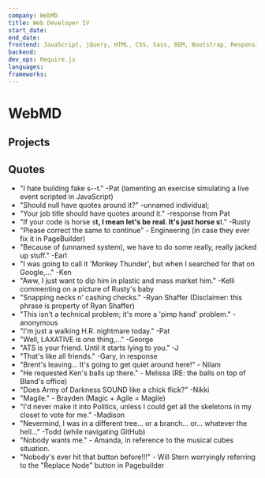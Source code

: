 ```yaml
---
company: WebMD
title: Web Developer IV
start_date:
end_date:
frontend: JavaScript, jQuery, HTML, CSS, Sass, BEM, Bootstrap, Responsive Design, Web Accessibility, SEO
backend:
dev_ops: Require.js
languages:
frameworks:
---
```


# WebMD

## Projects

<!--
Collaborated with product managers, designers, web publishers, and producers to build and implement sponsored revenue products, modules and widgets using Agile / SCRUM methodology.

- Hand-coded and documented modular website components using object-oriented vanilla JavaScript and jQuery.
- Team lead for key revenue generating products and initiatives
- Converted a Flash-based widget for iPhone / iPad compatibility using HTML5, CSS3 animations and JavaScript
- Mentored and on-boarded new team members
- Maintained and managed multiple projects and consistently met tight deadlines.
- Received a “Star” award for outstanding teamwork
- Skills Used: JavaScript (jQuery), CSS3 (Sass / Compass), HTML5, XSL / XSLT, Documentum, WordPress, Endeca WebStudio, Git, Github Enterprise

2003 – 2005

Web Developer (Contractor), 2003 - 2005

Worked with graphics design group and senior producers to develop full-scale HTML projects

- Ensured accessibility against supported browser matrix.
- Prototyped new information architecture for web site redesign resulting in an improved user experience for site visitors.
- Performed user testing for new web site structure determining an optimized categorization of web site content and navigation.
- Created an intranet portal to chronicle development progress and to facilitate development discussions.

---

## Hot Topics

## Tutorials

- How to setup add a DBM to Slideshow
- Rich Media Quiz Has many flavors.
- Healthy Tips

## Keywords

Ads, Quiz, Rich Media, Metrics, Video, Symptom Checker, Decision Select


## TODO

- [ ] Add Typeahead for Keywords, Articles and Tutorials
- [ ] Randomize Affirmation Quote


## Template

- How it looks
- Assets
  - CSS
  - JS
  - HTML
- Advanced
  - XSL

-->

## Quotes

- "I hate building fake s--t." -Pat (lamenting an exercise simulating a live event scripted in JavaScript)
- "Should null have quotes around it?" -unnamed individual;
- "Your job title should have quotes around it." -response from Pat
- "If your code is horse s**t, I mean let's be real. It's just horse s**t." -Rusty
- "Please correct the same to continue" - Engineering (in case they ever fix it in PageBuilder)
- "Because of (unnamed system), we have to do some really, really jacked up stuff." -Earl
- "I was going to call it 'Monkey Thunder', but when I searched for that on Google,..." -Ken
- "Aww, I just want to dip him in plastic and mass market him." -Kelli commenting on a picture of Rusty's baby
- "Snapping necks n' cashing checks." -Ryan Shaffer (Disclaimer: this phrase is property of Ryan Shaffer)
- "This isn't a technical problem; it's more a 'pimp hand' problem." -anonymous
- "I'm just a walking H.R. nightmare today." -Pat
- "Well, LAXATIVE is one thing,..." -George
- "ATS is your friend. Until it starts lying to you." -J
- "That's like all friends." -Gary, in response
- "Brent's leaving... It's going to get quiet around here!" - Nilam
- "He requested Ken's balls up there." - Melissa (RE: the balls on top of Bland's office)
- "Does Army of Darkness SOUND like a chick flick?" -Nikki
- "Magile." - Brayden (Magic + Agile = Magile)
- "I'd never make it into Politics, unless I could get all the skeletons in my closet to vote for me." -Madison
- "Nevermind, I was in a different tree... or a branch... or... whatever the hell..." -Todd (while navigating GitHub)
- "Nobody wants me." - Amanda, in reference to the musical cubes situation.
- "Nobody's ever hit that button before!!!" - Will Stern worryingly referring to the "Replace Node" button in Pagebuilder
